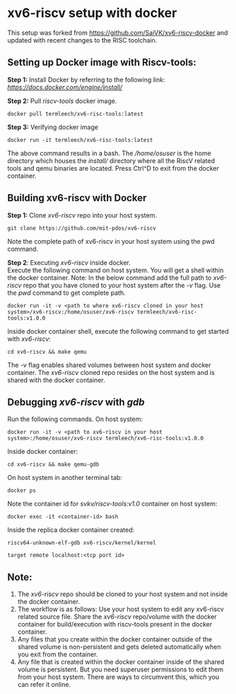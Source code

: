 # xv6-riscv setup with docker

This setup was forked from https://github.com/SaiVK/xv6-riscv-docker and updated with recent changes to the RISC toolchain.

## Setting up Docker image with Riscv-tools:
__Step 1:__ Install Docker by referring to the following link: _https://docs.docker.com/engine/install/_

__Step 2:__ Pull _riscv-tools_ docker image.
```
docker pull termleech/xv6-risc-tools:latest
```
__Step 3:__ Verifying docker image
```
docker run -it termleech/xv6-risc-tools:latest
```
The above command results in a bash. The _/home/osuser_ is the home directory which houses the _install/_ directory where all the RiscV related tools and qemu binaries are located. Press Ctrl^D to exit from the docker container.

## Building xv6-riscv with Docker
__Step 1:__ Clone _xv6-riscv_ repo into your host system.
```
git clone https://github.com/mit-pdos/xv6-riscv
```
Note the complete path of xv6-riscv in your host system using the pwd command.

__Step 2__: Executing _xv6-riscv_ inside docker.<br/>
Execute the following command on host system. You will get a shell within the docker container. Note: In the below command add the full path to _xv6-riscv_ repo that you have cloned to your host system after the _-v_ flag. Use the _pwd_ command to get complete path.
```
docker run -it -v <path to where xv6-riscv cloned in your host system>/xv6-riscv:/home/osuser/xv6-riscv termleech/xv6-risc-tools:v1.0.0
```
Inside docker container shell, execute the following command to get started with _xv6-riscv_:
```
cd xv6-riscv && make qemu
```
The -v flag enables shared volumes between host system and docker container. The _xv6-riscv_ cloned repo resides on the host system and is shared with the docker container.

## Debugging  _xv6-riscv_ with _gdb_
Run the following commands.
On host system:
```
docker run -it -v <path to xv6-riscv in your host system>:/home/osuser/xv6-riscv termleech/xv6-risc-tools:v1.0.0
```
Inside docker container:
```
cd xv6-riscv && make qemu-gdb
```

On host system in another terminal tab:
```
docker ps
```
Note the container id for _svkv/riscv-tools:v1.0_ container on host system:
```
docker exec -it <container-id> bash
```
Inside the replica docker container created:
```
riscv64-unknown-elf-gdb xv6-riscv/kernel/kernel
```
```
target remote localhost:<tcp port id>
```

## Note:
1. The _xv6-riscv_ repo should be cloned to your host system and not inside the docker container.
2. The workflow is as follows: Use your host system to edit any xv6-riscv related source file. Share the _xv6-riscv_ repo/volume with the docker container for build/execution with riscv-tools present in the docker container.
3. Any files that you create within the docker container outside of the shared volume is non-persistent and gets deleted automatically when you exit from the container.
4. Any file that is created within the docker container inside of the shared volume is persistent. But you need superuser permissions to edit them from your host system. There are ways to circumvent this, which you can refer it online.
